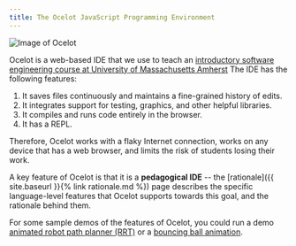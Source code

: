```yaml
---
title: The Ocelot JavaScript Programming Environment
---
```


![Image of Ocelot](./ocelot-robot-screenshot.jpg)

Ocelot is a web-based IDE that we use to teach an [introductory software
engineering course at University of Massachusetts Amherst](https://umass-compsci220.github.io) The IDE has
the following features:

1. It saves files continuously and maintains a fine-grained history of edits.
2. It integrates support for testing, graphics, and other helpful libraries.
3. It compiles and runs code entirely in the browser.
4. It has a REPL.

Therefore, Ocelot works with a flaky Internet connection, works on any
device that has a web browser, and limits the risk of students losing their
work.

A key feature of Ocelot is that it is a **pedagogical IDE** -- the
[rationale]({{
site.baseurl }}{% link rationale.md %}) page describes the specific language-level features
that Ocelot supports towards this goal, and the rationale behind them.

For some sample demos of the features of Ocelot, you could run a demo [animated
robot path planner (RRT)](https://code.ocelot-ide.org/?gist=joydeep-b/1f40f8584709404c07f1da24d025a194)
or a [bouncing ball
animation](https://code.ocelot-ide.org/?gist=joydeep-b/8956ab7ab21e36a0f4c12fa289f952a4).
